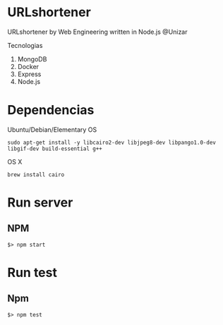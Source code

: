 # URLshortener
URLshortener by Web Engineering written in Node.js @Unizar


Tecnologias
1. MongoDB
2. Docker
3. Express
3. Node.js

# Dependencias
Ubuntu/Debian/Elementary OS

```
sudo apt-get install -y libcairo2-dev libjpeg8-dev libpango1.0-dev libgif-dev build-essential g++
```

OS X

```
brew install cairo
```

# Run server
## NPM
```
$> npm start
```

# Run test
## Npm
```
$> npm test
```
